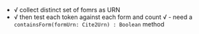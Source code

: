 
- √ collect distinct set of fomrs as URN
- √ then test each token against each form and count
    √ - need a `containsForm(formUrn: Cite2Urn) : Boolean` method
